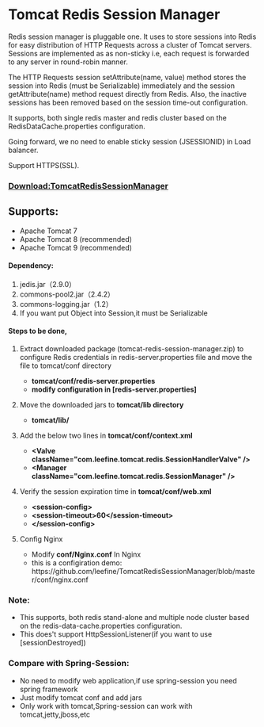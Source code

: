 <div class="expandable unchanged js-expandable rich-diff-level-zero">
    <h1 class="unchanged rich-diff-level-one">Tomcat Redis Session Manager</h1>
    <p class="unchanged rich-diff-level-one">Redis session manager is pluggable one. It uses to store sessions into Redis for easy distribution of HTTP Requests across a cluster of Tomcat servers. Sessions are implemented as as non-sticky i.e, each request is forwarded to any server in round-robin manner.</p>
    <p class="unchanged rich-diff-level-one">The HTTP Requests session setAttribute(name, value) method stores the session into Redis (must be Serializable) immediately and the session getAttribute(name) method request directly from Redis. Also, the inactive sessions has been removed based on the session time-out configuration.</p>
    <p class="unchanged rich-diff-level-one">It supports, both single redis master and redis cluster based on the RedisDataCache.properties configuration.</p>
    <p class="unchanged rich-diff-level-one">Going forward, we no need to enable sticky session (JSESSIONID) in Load balancer.</p>  
    <p class="unchanged rich-diff-level-one">Support HTTPS(SSL).</p>  
    <h3 class="unchanged rich-diff-level-one"><a href="https://github.com/leefine/TomcatRedisSessionManager/releases/download/1.0.1/TomcatRedisSessionManager-1.0.1.jar">Download:TomcatRedisSessionManager </a>  </h3>
    <h2 class="unchanged rich-diff-level-one">Supports:</h2>
    <ul class="unchanged rich-diff-level-one">
        <li class="unchanged">Apache Tomcat 7</li>
        <li class="unchanged">Apache Tomcat 8 (recommended)</li>
        <li class="unchanged">Apache Tomcat 9 (recommended)</li>
    </ul>
    <h4 class="unchanged rich-diff-level-one">Dependency:</h4>
    <ol class="unchanged rich-diff-level-one">
        <li class="unchanged">jedis.jar（2.9.0）</li>
        <li class="unchanged">commons-pool2.jar（2.4.2）</li>
        <li class="unchanged">commons-logging.jar（1.2）</li>        
          <li class="unchanged">If you want put Object into Session,it must be Serializable</li>
    </ol>
    <h4 class="unchanged rich-diff-level-one">Steps to be done,</h4>
    <ol class="unchanged rich-diff-level-one">
        <li class="unchanged">
            <p class="unchanged">Extract downloaded package (tomcat-redis-session-manager.zip) to configure Redis credentials in redis-server.properties file and move the file to tomcat/conf directory</p>
            <ul class="unchanged">
                <li class="unchanged"><strong>tomcat/conf/redis-server.properties</strong></li>
                <li class="unchanged"><strong>modify configuration in [redis-server.properties]</strong></li>
            </ul>
        </li>
        <li class="unchanged">
            <p class="unchanged">Move the downloaded jars to <b>tomcat/lib directory</b></p>
            <ul class="unchanged">
                <li class="unchanged"><strong>tomcat/lib/</strong></li>
            </ul>
        </li>
        <li class="unchanged">
            <p class="unchanged">Add the below two lines in  <b>tomcat/conf/context.xml</b></p>
            <ul class="unchanged">
                <li class="unchanged"><strong>&lt;Valve className="com.leefine.tomcat.redis.SessionHandlerValve" /&gt;</strong></li>
                <li class="unchanged"><strong>&lt;Manager className="com.leefine.tomcat.redis.SessionManager" /&gt;</strong></li>
            </ul>
        </li>
        <li class="unchanged">
            <p class="unchanged">Verify the session expiration time in <b>tomcat/conf/web.xml</b></p>
            <ul class="unchanged">
                <li class="unchanged"><strong>&lt;session-config&gt;</strong></li>
                <li class="unchanged"><strong>&lt;session-timeout&gt;60&lt;/session-timeout&gt;</strong></li>
                <li class="unchanged"><strong>&lt;/session-config&gt;</strong></li>
            </ul>
        </li>
         <li class="unchanged">
            <p class="unchanged">Config Nginx</p>
            <ul class="unchanged"><li class="unchanged"> Modify <b>conf/Nginx.conf</b> In Nginx</li>
<li class="unchanged"> this is a configiration demo: https://github.com/leefine/TomcatRedisSessionManager/blob/master/conf/nginx.conf</li>
            </ul>
        </li>
    </ol>
    <h3 class="unchanged rich-diff-level-one">
      Note:</h3>
    <ul class="unchanged rich-diff-level-one">
        <li class="unchanged">This supports, both redis stand-alone and multiple node cluster based on the redis-data-cache.properties configuration.</li>
          <li class="unchanged">This does't support HttpSessionListener(if you want to use [sessionDestroyed])</li>        
    </ul>
     <h3 class="unchanged rich-diff-level-one">
      Compare with Spring-Session:</h3>
      <ul class="unchanged rich-diff-level-one">
        <li class="unchanged">No need to modify web application,if use spring-session you need spring framework</li>
        <li class="unchanged">Just modify tomcat conf and add jars</li>
        <li class="unchanged">Only work with tomcat,Spring-session can work with tomcat,jetty,jboss,etc</li>
      </ul>
</div>
